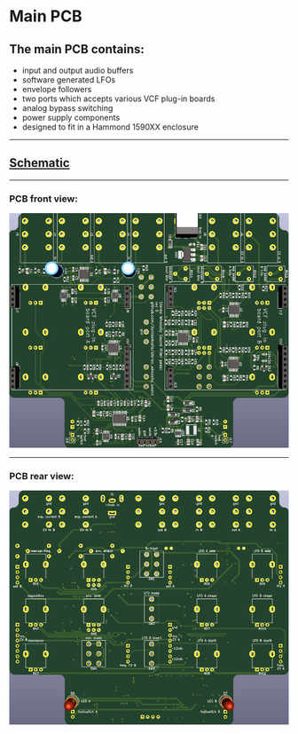 # Main PCB

## The main PCB contains:
- input and output audio buffers
- software generated LFOs
- envelope followers
- two ports which accepts various VCF plug-in boards
- analog bypass switching
- power supply components
- designed to fit in a Hammond 1590XX enclosure

---

## [Schematic](https://github.com/JordanAceto/stereo_whooshy_sound/blob/master/hardware/main_pcb/construction_docs/stereo_whooshy_sound_schematic.pdf)

---

### PCB front view:
![](./pics/pcb_front.png?raw=true "main PCB front view")

---

### PCB rear view:
![](./pics/pcb_rear.png?raw=true "main PCB rear view")